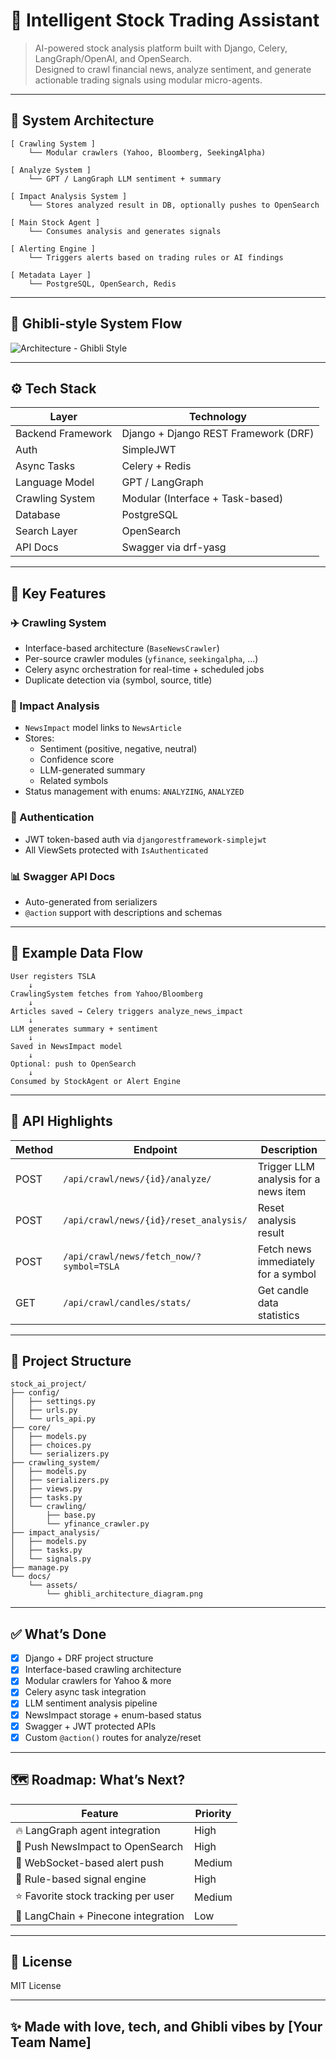 
# 🌟 Intelligent Stock Trading Assistant

> AI-powered stock analysis platform built with Django, Celery, LangGraph/OpenAI, and OpenSearch.  
> Designed to crawl financial news, analyze sentiment, and generate actionable trading signals using modular micro-agents.

---

## 📐 System Architecture

```text
[ Crawling System ]
    └── Modular crawlers (Yahoo, Bloomberg, SeekingAlpha)

[ Analyze System ]
    └── GPT / LangGraph LLM sentiment + summary

[ Impact Analysis System ]
    └── Stores analyzed result in DB, optionally pushes to OpenSearch

[ Main Stock Agent ]
    └── Consumes analysis and generates signals

[ Alerting Engine ]
    └── Triggers alerts based on trading rules or AI findings

[ Metadata Layer ]
    └── PostgreSQL, OpenSearch, Redis
```

---

## 🎨 Ghibli-style System Flow

![Architecture - Ghibli Style](./docs/assets/ghibli_architecture_diagram.png)

---

## ⚙️ Tech Stack

| Layer              | Technology                            |
|-------------------|----------------------------------------|
| Backend Framework | Django + Django REST Framework (DRF)   |
| Auth              | SimpleJWT                              |
| Async Tasks       | Celery + Redis                         |
| Language Model    | GPT / LangGraph                        |
| Crawling System   | Modular (Interface + Task-based)       |
| Database          | PostgreSQL                             |
| Search Layer      | OpenSearch                             |
| API Docs          | Swagger via drf-yasg                   |

---

## 💼 Key Features

### ✈️ Crawling System
- Interface-based architecture (`BaseNewsCrawler`)
- Per-source crawler modules (`yfinance`, `seekingalpha`, ...)
- Celery async orchestration for real-time + scheduled jobs
- Duplicate detection via (symbol, source, title)

### 🧠 Impact Analysis
- `NewsImpact` model links to `NewsArticle`
- Stores:
  - Sentiment (positive, negative, neutral)
  - Confidence score
  - LLM-generated summary
  - Related symbols
- Status management with enums: `ANALYZING`, `ANALYZED`

### 🔐 Authentication
- JWT token-based auth via `djangorestframework-simplejwt`
- All ViewSets protected with `IsAuthenticated`

### 📊 Swagger API Docs
- Auto-generated from serializers
- `@action` support with descriptions and schemas

---

## 🔁 Example Data Flow

```text
User registers TSLA
    ↓
CrawlingSystem fetches from Yahoo/Bloomberg
    ↓
Articles saved → Celery triggers analyze_news_impact
    ↓
LLM generates summary + sentiment
    ↓
Saved in NewsImpact model
    ↓
Optional: push to OpenSearch
    ↓
Consumed by StockAgent or Alert Engine
```

---

## 🔧 API Highlights

| Method | Endpoint                                     | Description                            |
|--------|----------------------------------------------|----------------------------------------|
| POST   | `/api/crawl/news/{id}/analyze/`              | Trigger LLM analysis for a news item   |
| POST   | `/api/crawl/news/{id}/reset_analysis/`       | Reset analysis result                  |
| POST   | `/api/crawl/news/fetch_now/?symbol=TSLA`     | Fetch news immediately for a symbol    |
| GET    | `/api/crawl/candles/stats/`                  | Get candle data statistics             |

---

## 🧱 Project Structure

```text
stock_ai_project/
├── config/
│   ├── settings.py
│   ├── urls.py
│   └── urls_api.py
├── core/
│   ├── models.py
│   ├── choices.py
│   └── serializers.py
├── crawling_system/
│   ├── models.py
│   ├── serializers.py
│   ├── views.py
│   ├── tasks.py
│   └── crawling/
│       ├── base.py
│       └── yfinance_crawler.py
├── impact_analysis/
│   ├── models.py
│   ├── tasks.py
│   └── signals.py
├── manage.py
└── docs/
    └── assets/
        └── ghibli_architecture_diagram.png
```

---

## ✅ What’s Done

- [x] Django + DRF project structure
- [x] Interface-based crawling architecture
- [x] Modular crawlers for Yahoo & more
- [x] Celery async task integration
- [x] LLM sentiment analysis pipeline
- [x] NewsImpact storage + enum-based status
- [x] Swagger + JWT protected APIs
- [x] Custom `@action()` routes for analyze/reset

---

## 🗺️ Roadmap: What’s Next?

| Feature                               | Priority |
|--------------------------------------|----------|
| 🔥 LangGraph agent integration        | High     |
| 🔄 Push NewsImpact to OpenSearch     | High     |
| 📡 WebSocket-based alert push        | Medium   |
| 🧠 Rule-based signal engine          | High     |
| ⭐ Favorite stock tracking per user  | Medium   |
| 🧪 LangChain + Pinecone integration  | Low      |

---

## 📜 License

MIT License

---

## ✨ Made with love, tech, and Ghibli vibes by [Your Team Name]
